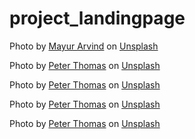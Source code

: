 # project_landingpage
Photo by <a href="https://unsplash.com/@mayurarvind?utm_content=creditCopyText&utm_medium=referral&utm_source=unsplash">Mayur Arvind</a> on <a href="https://unsplash.com/photos/a-person-standing-on-top-of-a-rocky-cliff-N-Hjn6Fcr7Q?utm_content=creditCopyText&utm_medium=referral&utm_source=unsplash">Unsplash</a>
  
Photo by <a href="https://unsplash.com/@lifeof_peter_?utm_content=creditCopyText&utm_medium=referral&utm_source=unsplash">Peter Thomas</a> on <a href="https://unsplash.com/photos/a-man-taking-a-picture-of-himself-in-a-rear-view-mirror-N0xMuln2TPo?utm_content=creditCopyText&utm_medium=referral&utm_source=unsplash">Unsplash</a>
  
Photo by <a href="https://unsplash.com/@lifeof_peter_?utm_content=creditCopyText&utm_medium=referral&utm_source=unsplash">Peter Thomas</a> on <a href="https://unsplash.com/photos/a-person-driving-a-car-with-a-steering-wheel-cVLZAgygERo?utm_content=creditCopyText&utm_medium=referral&utm_source=unsplash">Unsplash</a>
  
Photo by <a href="https://unsplash.com/@lifeof_peter_?utm_content=creditCopyText&utm_medium=referral&utm_source=unsplash">Peter Thomas</a> on <a href="https://unsplash.com/photos/a-woman-sitting-in-the-drivers-seat-of-a-truck-OFZ_8pey_ds?utm_content=creditCopyText&utm_medium=referral&utm_source=unsplash">Unsplash</a>
  
Photo by <a href="https://unsplash.com/@lifeof_peter_?utm_content=creditCopyText&utm_medium=referral&utm_source=unsplash">Peter Thomas</a> on <a href="https://unsplash.com/photos/a-person-swimming-in-a-lake-surrounded-by-trees--44HYKxIEfo?utm_content=creditCopyText&utm_medium=referral&utm_source=unsplash">Unsplash</a>
  

